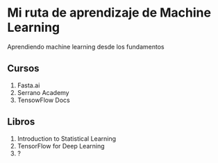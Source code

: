 # Mi ruta de aprendizaje de Machine Learning
Aprendiendo machine learning desde los fundamentos

## Cursos


1. Fasta.ai
2. Serrano Academy
3. TensowFlow Docs


## Libros

1. Introduction to Statistical Learning
2. TensorFlow for Deep Learning
3. ?
